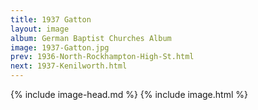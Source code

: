 ```yaml
---
title: 1937 Gatton
layout: image
album: German Baptist Churches Album
image: 1937-Gatton.jpg
prev: 1936-North-Rockhampton-High-St.html
next: 1937-Kenilworth.html
---
```

{% include image-head.md %}
{% include image.html %}